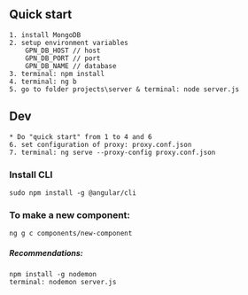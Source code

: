 ## Quick start

```
1. install MongoDB
2. setup environment variables
    GPN_DB_HOST // host
    GPN_DB_PORT // port
    GPN_DB_NAME // database
3. terminal: npm install
4. terminal: ng b
5. go to folder projects\server & terminal: node server.js
```

## Dev

```
* Do "quick start" from 1 to 4 and 6
6. set configuration of proxy: proxy.conf.json
7. terminal: ng serve --proxy-config proxy.conf.json
```

### Install CLI

`sudo npm install -g @angular/cli`

### To make a new component:

`ng g c components/new-component`

##### Recommendations:

```
npm install -g nodemon
terminal: nodemon server.js
```
